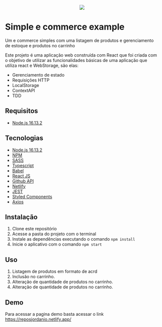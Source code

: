 <p  align="center">
   <img  src="https://i.ibb.co/SPGby68/jordanio.png"  />
</p>
<h1>Simple e commerce example</h1>
<p>Um e commerce simples com uma listagem de produtos e gerenciamento de estoque e produtos no carrinho</p>
<p>Este projeto é uma aplicação web construída com React que foi criada com o objetivo de utilizar as funcionalidades básicas de uma aplicação que utiliza react e WebStorage, são elas:</p>

<ul>
    <li>Gerenciamento de estado</li>
    <li>Requisições HTTP</li>
    <li>LocalStorage</li>
    <li>ContextAPI</li>
    <li>TDD</li>
</ul>

<h2>Requisitos</h2>
<ul>
   <li><a href="https://nodejs.org/de/blog/release/v16.13.2/">Node.js 16.13.2</a></li>
</ul>
<h2>Tecnologias</h2>
<ul>
   <li><a href="https://nodejs.org/de/blog/release/v16.13.2/">Node.js 16.13.2</a></li>
   <li><a href="https://www.npmjs.com/">NPM</a></li>
   <li><a href="https://sass-lang.com/">SASS</a></li>
   <li><a href="https://www.typescriptlang.org/">Typescript</a></li>
   <li><a href="https://babeljs.io/">Babel</a></li>
   <li><a href="https://pt-br.reactjs.org/">React JS</a></li>
   <li><a href="https://docs.github.com/pt/rest">Github API</a></li>
   <li><a href="https://www.netlify.com/">Netlify</a></li>
   <li><a href="https://jestjs.io/pt-BR/">JEST</a></li>
   <li><a href="https://styled-components.com/">Styled Components</a></li>
   <li><a href="https://axios-http.com/ptbr/docs/intro">Axios</a></li>
</ul>
<h2>Instalação</h2>
<ol>
   <li>Clone este repositório</li>
   <li>Acesse a pasta do projeto com o terminal</li>
   <li>Instale as dependências executando o comando <code>npm install</code></li>
   <li>Inicie o aplicativo com o comando <code>npm start</code></li>
</ol>
<h2>Uso</h2>
<ol>
   <li>Listagem de produtos em formato de acrd</li>
   <li>Inclusão no carrinho.</li>
   <li>Alteração de quantidade de produtos no carrinho.</li>
   <li>Alteração de quantidade de produtos no carrinho.</li>
</ol>
<h2>Demo</h2>
<p>Para acessar a pagina demo basta acessar o link <a href="https://reposjordanio.netlify.app/">https://reposjordanio.netlify.app/</a></p>
